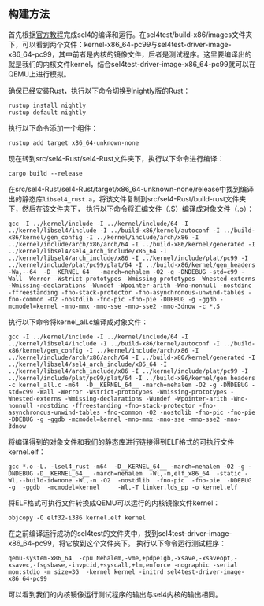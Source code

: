 ## 构建方法

首先根据[官方教程](https://docs.sel4.systems/GettingStarted)完成sel4的编译和运行。在sel4test/build-x86/images文件夹下，可以看到两个文件：kernel-x86_64-pc99与sel4test-driver-image-x86_64-pc99，其中前者是内核的镜像文件，后者是测试程序。这里要编译出的就是我们的内核文件kernel，结合sel4test-driver-image-x86_64-pc99就可以在QEMU上进行模拟。

确保已经安装Rust，执行以下命令切换到nightly版的Rust：
```
rustup install nightly
rustup default nightly
```

执行以下命令添加一个组件：
```
rustup add target x86_64-unknown-none
```

现在转到src/sel4-Rust/sel4-Rust文件夹下，执行以下命令进行编译：
```
cargo build --release
```
在src/sel4-Rust/sel4-Rust/target/x86_64-unknown-none/release中找到编译出的静态库`libsel4_rust.a`，将该文件复制到src/sel4-Rust/build-rust文件夹下，然后在该文件夹下，
执行以下命令将汇编文件（.S）编译成对象文件（.o）：
```
gcc -I ../kernel/include -I ../kernel/include/64 -I ../kernel/libsel4/include -I ../build-x86/kernel/autoconf -I ../build-x86/kernel/gen_config -I ../kernel/include/arch/x86 -I ../kernel/include/arch/x86/arch/64 -I ../build-x86/kernel/generated -I ../kernel/libsel4/sel4_arch_include/x86_64 -I ../kernel/libsel4/arch_include/x86 -I ../kernel/include/plat/pc99 -I ../kernel/include/plat/pc99/plat/64 -I ../build-x86/kernel/gen_headers -Wa,--64  -D__KERNEL_64__ -march=nehalem -O2 -g -DNDEBUG -std=c99 -Wall -Werror -Wstrict-prototypes -Wmissing-prototypes -Wnested-externs -Wmissing-declarations -Wundef -Wpointer-arith -Wno-nonnull -nostdinc -ffreestanding -fno-stack-protector -fno-asynchronous-unwind-tables -fno-common -O2 -nostdlib -fno-pic -fno-pie -DDEBUG -g -ggdb -mcmodel=kernel -mno-mmx -mno-sse -mno-sse2 -mno-3dnow -c *.S 
```

执行以下命令将kernel_all.c编译成对象文件：

```
gcc -I ../kernel/include -I ../kernel/include/64 -I ../kernel/libsel4/include -I ../build-x86/kernel/autoconf -I ../build-x86/kernel/gen_config -I ../kernel/include/arch/x86 -I ../kernel/include/arch/x86/arch/64 -I ../build-x86/kernel/generated -I ../kernel/libsel4/sel4_arch_include/x86_64 -I ../kernel/libsel4/arch_include/x86 -I ../kernel/include/plat/pc99 -I ../kernel/include/plat/pc99/plat/64 -I ../build-x86/kernel/gen_headers -c kernel_all.c -m64  -D__KERNEL_64__ -march=nehalem -O2 -g -DNDEBUG -std=c99 -Wall -Werror -Wstrict-prototypes -Wmissing-prototypes -Wnested-externs -Wmissing-declarations -Wundef -Wpointer-arith -Wno-nonnull -nostdinc -ffreestanding -fno-stack-protector -fno-asynchronous-unwind-tables -fno-common -O2 -nostdlib -fno-pic -fno-pie -DDEBUG -g -ggdb -mcmodel=kernel -mno-mmx -mno-sse -mno-sse2 -mno-3dnow
```
将编译得到的对象文件和我们的静态库进行链接得到ELF格式的可执行文件kernel.elf：
```
gcc *.o -L. -lsel4_rust -m64  -D__KERNEL_64__ -march=nehalem -O2 -g -DNDEBUG -D__KERNEL_64__ -march=nehalem  -Wl,-m,elf_x86_64  -static -Wl,--build-id=none -Wl,-n -O2  -nostdlib  -fno-pic  -fno-pie  -DDEBUG  -g  -ggdb  -mcmodel=kernel     -Wl,-T linker.lds_pp -o kernel.elf
```

将ELF格式可执行文件转换成QEMU可以运行的内核镜像文件kernel：
```
objcopy -O elf32-i386 kernel.elf kernel
```

在之前编译运行成功的sel4test的文件夹中，找到sel4test-driver-image-x86_64-pc99，将它放到这个文件夹下。
执行以下命令运行测试程序：
```
qemu-system-x86_64  -cpu Nehalem,-vme,+pdpe1gb,-xsave,-xsaveopt,-xsavec,-fsgsbase,-invpcid,+syscall,+lm,enforce -nographic -serial mon:stdio -m size=3G  -kernel kernel -initrd sel4test-driver-image-x86_64-pc99
```
可以看到我们的内核镜像运行测试程序的输出与sel4内核的输出相同。





